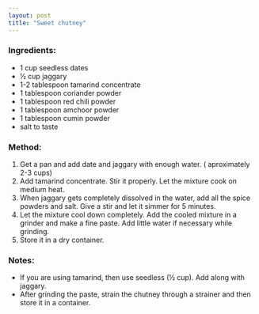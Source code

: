 ```yaml
---
layout: post
title: "Sweet chutney"
---
```




### Ingredients: 
* 1 cup seedless dates
* ½ cup jaggary
* 1-2 tablespoon tamarind concentrate
* 1 tablespoon coriander powder
* 1 tablespoon red chili powder
* 1 tablespoon amchoor powder
* 1 tablespoon cumin powder
* salt to taste

### Method:
1. Get a pan and add date and jaggary with enough water. ( aproximately 2-3 cups)
2. Add tamarind concentrate. Stir it properly. Let the mixture cook on medium heat. 
3. When jaggary gets completely dissolved in the water, add all the spice powders and salt. Give a stir and let it simmer for 5 minutes. 
4. Let the mixture cool down completely. Add the cooled mixture in a grinder and make a fine paste. Add little water if necessary while grinding.
5. Store it in a dry container.


### Notes:
* If you are using tamarind, then use seedless (½ cup). Add along with jaggary. 
* After grinding the paste, strain the chutney through a strainer and then store it in a container.